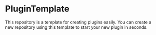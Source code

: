 # PluginTemplate

This repository is a template for creating plugins easily.
You can create a new repository using this template to start your new plugin in seconds.
